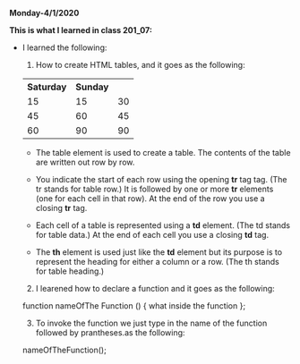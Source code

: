 **Monday-4/1/2020**

**This is what I learned in class 201_07:**

* I learned the following:

    1. How to create HTML tables, and it goes as the following:
    <table>
      <tr>
        <th scope="col">Saturday</th>
        <th scope="col">Sunday</th>
      </tr>
      <tr>
        <td>15</td>
        <td>15</td>
        <td>30</td>
      </tr>
      <tr>
        <td>45</td>
        <td>60</td>
        <td>45</td>
      </tr>
      <tr>
        <td>60</td>
        <td>90</td>
        <td>90</td>
      </tr>
    </table>

    <table>


- The table element is used
to create a table. The contents
of the table are written out row
by row.

- You indicate the start of each
row using the opening **tr** tag tag.
(The tr stands for table row.)
It is followed by one or more
**tr**  elements (one for each cell
in that row).
At the end of the row you use a
closing **tr** tag.
- Each cell of a table is
represented using a **td**
element. (The td stands for
table data.)
At the end of each cell you use a
closing **td** tag.
- The **th** element is used just
like the **td** element but its
purpose is to represent the
heading for either a column or
a row. (The th stands for table
heading.)

2. I learened how to declare a function and it goes as the following:

function nameOfThe Function () {
  what inside the function
};

3. To invoke the function we just type in the name of the function followed by prantheses.as the following:

nameOfTheFunction();